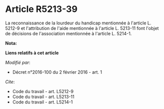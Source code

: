 # Article R5213-39

La reconnaissance de la lourdeur du handicap mentionnée à l'article L. 5212-9 et l'attribution de l'aide mentionnée à
l'article L. 5213-11 font l'objet de décisions de l'association mentionnée à l'article L. 5214-1.

**Nota:**



**Liens relatifs à cet article**

_Modifié par_:

  - Décret n°2016-100 du 2 février 2016 - art. 1

_Cite_:

  - Code du travail - art. L5212-9
  - Code du travail - art. L5213-11
  - Code du travail - art. L5214-1
